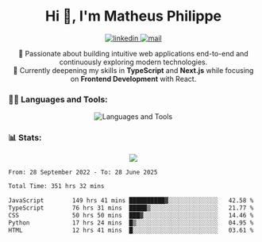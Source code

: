 
<h1 align="center">Hi 👋, I'm Matheus Philippe</h1>
<p align="center">
  <a href="https://www.linkedin.com/in/matheusphilippe-" target="_blank" rel="noopener noreferrer">
    <img alt="linkedin" src="https://img.shields.io/static/v1?label=&message=Linkedin&color=blue&logo=linkedin&style=for-the-badge" /> </a>
  <a href="mailto:matheus.philippe2002@gmail.com">
    <img alt="mail" src="https://img.shields.io/badge/Gmail-D14836?style=for-the-badge&logo=gmail&logoColor=white" /> </a>
 <p align="center">
  🚀 Passionate about building intuitive web applications end-to-end and continuously exploring modern technologies.
  <br />
  🌱 Currently deepening my skills in <strong>TypeScript</strong> and <strong>Next.js</strong> while focusing on <strong>Frontend Development</strong> with React.
</p>

   
</p>



<h3 align="left">🧑‍💻 Languages and Tools:</h3>

<p align="center">
  <img src="https://skillicons.dev/icons?i=ts,js,react,nodejs,express,mongodb,tailwind,vite,html,css,git,vscode,linux" alt="Languages and Tools" />

</p>

<h3 align="left"> 📊 Stats: </h3>

<p align="center">
  <img src="https://github-readme-stats.vercel.app/api/top-langs?username=mph7&show_icons=true&theme=tokyonight&hide_border=true&locale=en&langs_count=6&layout=compact" /> 



<!--START_SECTION:waka-->

```txt
From: 28 September 2022 - To: 28 June 2025

Total Time: 351 hrs 32 mins

JavaScript        149 hrs 41 mins ██████████▓░░░░░░░░░░░░░░   42.58 %
TypeScript        76 hrs 31 mins  █████▒░░░░░░░░░░░░░░░░░░░   21.77 %
CSS               50 hrs 50 mins  ███▓░░░░░░░░░░░░░░░░░░░░░   14.46 %
Python            17 hrs 24 mins  █▒░░░░░░░░░░░░░░░░░░░░░░░   04.95 %
HTML              12 hrs 41 mins  █░░░░░░░░░░░░░░░░░░░░░░░░   03.61 %
```

<!--END_SECTION:waka-->
</p>
